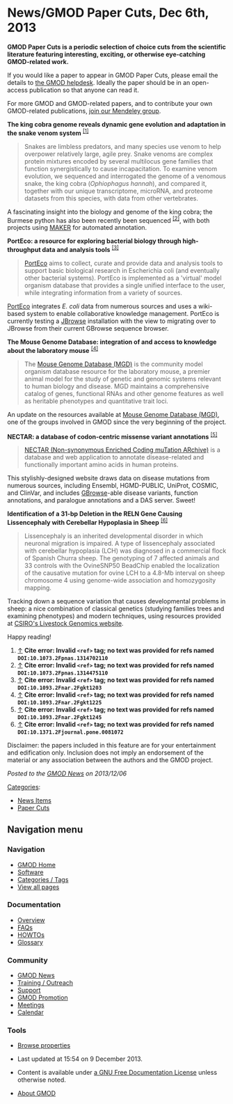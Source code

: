 



<span id="top"></span>




# <span dir="auto">News/GMOD Paper Cuts, Dec 6th, 2013</span>









  

**GMOD Paper Cuts is a periodic selection of choice cuts from the
scientific literature featuring interesting, exciting, or otherwise
eye-catching GMOD-related work.**

If you would like a paper to appear in GMOD Paper Cuts, please email the
details to
<a href="mailto:help@gmod.org" class="external text" rel="nofollow">the
GMOD helpdesk</a>. Ideally the paper should be in an open-access
publication so that anyone can read it.

For more GMOD and GMOD-related papers, and to contribute your own
GMOD-related publications,
<a href="http://mnd.ly/WwRe8F" class="external text" rel="nofollow">join
our Mendeley group</a>.

  
**The king cobra genome reveals dynamic gene evolution and adaptation in
the snake venom system**
<sup>[\[1\]](#cite_note-DOI:10.1073.2Fpnas.1314702110-1)</sup>

> Snakes are limbless predators, and many species use venom to help
> overpower relatively large, agile prey. Snake venoms are complex
> protein mixtures encoded by several multilocus gene families that
> function synergistically to cause incapacitation. To examine venom
> evolution, we sequenced and interrogated the genome of a venomous
> snake, the king cobra (*Ophiophagus hannah*), and compared it,
> together with our unique transcriptome, microRNA, and proteome
> datasets from this species, with data from other vertebrates.

A fascinating insight into the biology and genome of the king cobra; the
Burmese python has also been recently been sequenced
<sup>[\[2\]](#cite_note-DOI:10.1073.2Fpnas.1314475110-2)</sup>, with
both projects using [MAKER](../MAKER.1 "MAKER") for automated
annotation.

  
**PortEco: a resource for exploring bacterial biology through
high-throughput data and analysis tools**
<sup>[\[3\]](#cite_note-DOI:10.1093.2Fnar.2Fgkt1203-3)</sup>

> <a href="http://porteco.org" class="external text"
> rel="nofollow">PortEco</a> aims to collect, curate and provide data
> and analysis tools to support basic biological research in Escherichia
> coli (and eventually other bacterial systems). PortEco is implemented
> as a 'virtual' model organism database that provides a single unified
> interface to the user, while integrating information from a variety of
> sources.

<a href="http://porteco.org" class="external text"
rel="nofollow">PortEco</a> integrates *E. coli* data from numerous
sources and uses a wiki-based system to enable collaborative knowledge
management. PortEco is currently testing a
[JBrowse](../JBrowse.1 "JBrowse") installation with the view to
migrating over to JBrowse from their current GBrowse sequence browser.

  

**The Mouse Genome Database: integration of and access to knowledge
about the laboratory mouse**
<sup>[\[4\]](#cite_note-DOI:10.1093.2Fnar.2Fgkt1225-4)</sup>

> The <a href="http://www.informatics.jax.org" class="external text"
> rel="nofollow">Mouse Genome Database (MGD)</a> is the community model
> organism database resource for the laboratory mouse, a premier animal
> model for the study of genetic and genomic systems relevant to human
> biology and disease. MGD maintains a comprehensive catalog of genes,
> functional RNAs and other genome features as well as heritable
> phenotypes and quantitative trait loci.

An update on the resources available at
<a href="http://www.informatics.jax.org" class="external text"
rel="nofollow">Mouse Genome Database (MGD)</a>, one of the groups
involved in GMOD since the very beginning of the project.

  

**NECTAR: a database of codon-centric missense variant annotations**
<sup>[\[5\]](#cite_note-DOI:10.1093.2Fnar.2Fgkt1245-5)</sup>

> <a href="http://nectarmutation.org" class="external text"
> rel="nofollow">NECTAR (Non-synonymous Enriched Coding muTation
> ARchive)</a> is a database and web application to annotate
> disease-related and functionally important amino acids in human
> proteins.

This stylishly-designed website draws data on disease mutations from
numerous sources, including Ensembl, HGMD-PUBLIC, UniProt, COSMIC, and
ClinVar, and includes [GBrowse](../GBrowse.1 "GBrowse")-able disease
variants, function annotations, and paralogue annotations and a DAS
server. Sweet!

  

**Identification of a 31-bp Deletion in the RELN Gene Causing
Lissencephaly with Cerebellar Hypoplasia in Sheep**
<sup>[\[6\]](#cite_note-DOI:10.1371.2Fjournal.pone.0081072-6)</sup>

> Lissencephaly is an inherited developmental disorder in which neuronal
> migration is impaired. A type of lissencephaly associated with
> cerebellar hypoplasia (LCH) was diagnosed in a commercial flock of
> Spanish Churra sheep. The genotyping of 7 affected animals and 33
> controls with the OvineSNP50 BeadChip enabled the localization of the
> causative mutation for ovine LCH to a 4.8-Mb interval on sheep
> chromosome 4 using genome-wide association and homozygosity mapping.

Tracking down a sequence variation that causes developmental problems in
sheep: a nice combination of classical genetics (studying families trees
and examining phenotypes) and modern techniques, using resources
provided at
<a href="http://www.livestockgenomics.csiro.au/" class="external text"
rel="nofollow">CSIRO's Livestock Genomics website</a>.

  
Happy reading!

  

1.  <span id="cite_note-DOI:10.1073.2Fpnas.1314702110"><span class="mw-cite-backlink">[↑](#cite_ref-DOI:10.1073.2Fpnas.1314702110_0)</span>
    **Cite error: Invalid `<ref>` tag; no text was provided for refs
    named `DOI:10.1073.2Fpnas.1314702110`**</span>
2.  <span id="cite_note-DOI:10.1073.2Fpnas.1314475110"><span class="mw-cite-backlink">[↑](#cite_ref-DOI:10.1073.2Fpnas.1314475110_0)</span>
    **Cite error: Invalid `<ref>` tag; no text was provided for refs
    named `DOI:10.1073.2Fpnas.1314475110`**</span>
3.  <span id="cite_note-DOI:10.1093.2Fnar.2Fgkt1203"><span class="mw-cite-backlink">[↑](#cite_ref-DOI:10.1093.2Fnar.2Fgkt1203_0)</span>
    **Cite error: Invalid `<ref>` tag; no text was provided for refs
    named `DOI:10.1093.2Fnar.2Fgkt1203`**</span>
4.  <span id="cite_note-DOI:10.1093.2Fnar.2Fgkt1225"><span class="mw-cite-backlink">[↑](#cite_ref-DOI:10.1093.2Fnar.2Fgkt1225_0)</span>
    **Cite error: Invalid `<ref>` tag; no text was provided for refs
    named `DOI:10.1093.2Fnar.2Fgkt1225`**</span>
5.  <span id="cite_note-DOI:10.1093.2Fnar.2Fgkt1245"><span class="mw-cite-backlink">[↑](#cite_ref-DOI:10.1093.2Fnar.2Fgkt1245_0)</span>
    **Cite error: Invalid `<ref>` tag; no text was provided for refs
    named `DOI:10.1093.2Fnar.2Fgkt1245`**</span>
6.  <span id="cite_note-DOI:10.1371.2Fjournal.pone.0081072"><span class="mw-cite-backlink">[↑](#cite_ref-DOI:10.1371.2Fjournal.pone.0081072_0)</span>
    **Cite error: Invalid `<ref>` tag; no text was provided for refs
    named `DOI:10.1371.2Fjournal.pone.0081072`**</span>



Disclaimer: the papers included in this feature are for your
entertainment and edification only. Inclusion does not imply an
endorsement of the material or any association between the authors and
the GMOD project.



  



*Posted to the [GMOD News](../GMOD_News "GMOD News") on 2013/12/06*






[Categories](../Special%3ACategories "Special%3ACategories"):

- [News Items](../Category%3ANews_Items "Category%3ANews Items")
- [Paper Cuts](../Category%3APaper_Cuts "Category%3APaper Cuts")






## Navigation menu







<a href="../Main_Page"
style="background-image: url(../../images/GMOD-cogs.png);"
title="Visit the main page"></a>


### Navigation



- <span id="n-GMOD-Home">[GMOD Home](../Main_Page)</span>
- <span id="n-Software">[Software](../GMOD_Components)</span>
- <span id="n-Categories-.2F-Tags">[Categories /
  Tags](../Categories)</span>
- <span id="n-View-all-pages">[View all
  pages](../Special:AllPages)</span>




### Documentation



- <span id="n-Overview">[Overview](../Overview)</span>
- <span id="n-FAQs">[FAQs](../Category%3AFAQ)</span>
- <span id="n-HOWTOs">[HOWTOs](../Category%3AHOWTO)</span>
- <span id="n-Glossary">[Glossary](../Glossary)</span>




### Community



- <span id="n-GMOD-News">[GMOD News](../GMOD_News)</span>
- <span id="n-Training-.2F-Outreach">[Training /
  Outreach](../Training_and_Outreach)</span>
- <span id="n-Support">[Support](../Support)</span>
- <span id="n-GMOD-Promotion">[GMOD Promotion](../GMOD_Promotion)</span>
- <span id="n-Meetings">[Meetings](../Meetings)</span>
- <span id="n-Calendar">[Calendar](../Calendar)</span>




### Tools

- <span id="t-smwbrowselink"><a href="../Special%3ABrowse/News-2FGMOD_Paper_Cuts,_Dec_6th,_2013"
  rel="smw-browse">Browse properties</a></span>



- <span id="footer-info-lastmod">Last updated at 15:54 on 9 December
  2013.</span>
<!-- - <span id="footer-info-viewcount">13,918 page views.</span> -->
- <span id="footer-info-copyright">Content is available under
  <a href="http://www.gnu.org/licenses/fdl-1.3.html" class="external"
  rel="nofollow">a GNU Free Documentation License</a> unless otherwise
  noted.</span>

<!-- -->

- <span id="footer-places-about">[About
  GMOD](../GMOD%3AAbout "GMOD%3AAbout")</span>

<!-- -->




